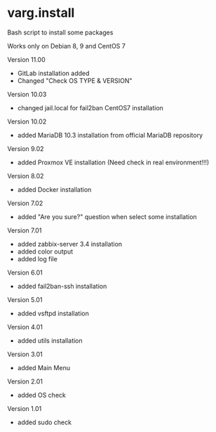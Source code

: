 # varg.install
Bash script to install some packages

Works only on Debian 8, 9 and CentOS 7

Version 11.00
- GitLab installation added
- Changed "Check OS TYPE & VERSION"

Version 10.03
- changed jail.local for fail2ban CentOS7 installation

Version 10.02
- added MariaDB 10.3 installation from official MariaDB repository

Version 9.02
- added Proxmox VE installation (Need check in real environment!!!)

Version 8.02
- added Docker installation

Version 7.02
- added "Are you sure?" question when select some installation

Version 7.01
- added zabbix-server 3.4 installation
- added color output
- added log file

Version 6.01
- added fail2ban-ssh installation

Version 5.01
- added vsftpd installation

Version 4.01
- added utils installation

Version 3.01
- added Main Menu

Version 2.01
- added OS check

Version 1.01
- added sudo check
